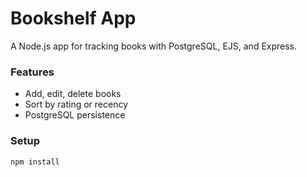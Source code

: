 # Bookshelf App

A Node.js app for tracking books with PostgreSQL, EJS, and Express.

### Features
- Add, edit, delete books
- Sort by rating or recency
- PostgreSQL persistence

### Setup
```bash
npm install

